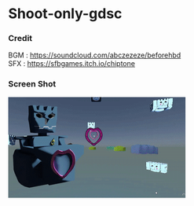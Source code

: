 # Shoot-only-gdsc
### Credit
BGM : https://soundcloud.com/abczezeze/beforehbd
<br>SFX : https://sfbgames.itch.io/chiptone

### Screen Shot
<img src="https://github.com/abczezeze/Shoot-only-gdsc/blob/main/ss/061.gif">
